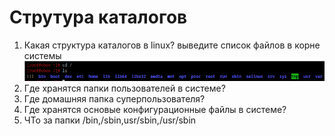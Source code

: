 # Струтура каталогов

1) Какая структура каталогов в linux? выведите список файлов в корне системы<br />
![alt text](https://github.com/kryffaer/Tasks_241/blob/my_reply/3-File%20systems/screenshots/4.png?raw=true)<br />
2) Где хранятся папки пользователей в системе?
3) Где домашняя папка суперпользователя?
4) Где хранятся основые конфигурационные файлы в системе?
5) ЧТо за папки /bin,/sbin,usr/sbin,/usr/sbin
